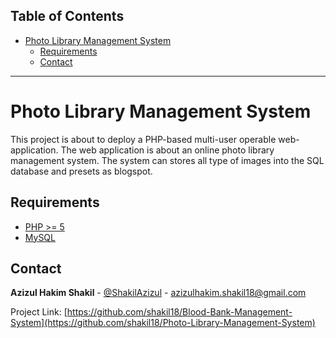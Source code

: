 
## Table of Contents

- [Photo Library Management System <a name = "about_the_project"></a>](#online-inventory-system-)
  - [Requirements <a name = "requirements"></a>](#requirements-)
  - [Contact <a name = "contact"></a>](#contact-)
---

<!-- ABOUT THE PROJECT -->
# Photo Library Management System <a name = "about_the_project"></a>

This project is about to deploy a PHP-based multi-user operable web-application. The web application is about an online photo library management system. The system can stores all type of images into the SQL database and presets as blogspot.


<!-- REQUIREMENTS  -->
## Requirements <a name = "requirements"></a>

- [PHP >= 5 <a href="https://www.php.net/downloads"> </a>](php_download)
- [MySQL <a href="https://www.mysql.com/downloads/"> </a>](mysql_download)


<!-- CONTACT -->
## Contact <a name = "contact"></a>

**Azizul Hakim Shakil** - [@ShakilAzizul](https://twitter.com/ShakilAzizul) - azizulhakim.shakil18@gmail.com

Project Link: [https://github.com/shakil18/Blood-Bank-Management-System](https://github.com/shakil18/Photo-Library-Management-System)
